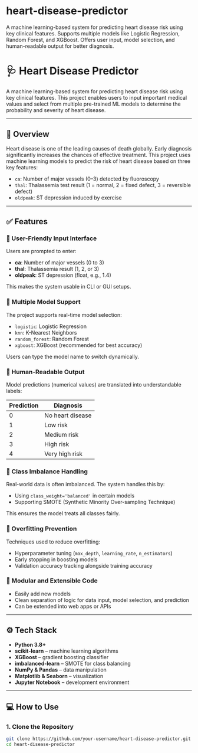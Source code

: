 # heart-disease-predictor
A machine learning-based system for predicting heart disease risk using key clinical features. Supports multiple models like Logistic Regression, Random Forest, and XGBoost. Offers user input, model selection, and human-readable output for better diagnosis.

# 🩺 Heart Disease Predictor

A machine learning-based system for predicting heart disease risk using key clinical features. This project enables users to input important medical values and select from multiple pre-trained ML models to determine the probability and severity of heart disease.

---

## 📌 Overview

Heart disease is one of the leading causes of death globally. Early diagnosis significantly increases the chances of effective treatment. This project uses machine learning models to predict the risk of heart disease based on three key features:

- `ca`: Number of major vessels (0–3) detected by fluoroscopy
- `thal`: Thalassemia test result (1 = normal, 2 = fixed defect, 3 = reversible defect)
- `oldpeak`: ST depression induced by exercise

---

## ✅ Features

### 🔹 User-Friendly Input Interface
Users are prompted to enter:
- **ca**: Number of major vessels (0 to 3)
- **thal**: Thalassemia result (1, 2, or 3)
- **oldpeak**: ST depression (float, e.g., 1.4)

This makes the system usable in CLI or GUI setups.

### 🔹 Multiple Model Support
The project supports real-time model selection:
- `logistic`: Logistic Regression
- `knn`: K-Nearest Neighbors
- `random_forest`: Random Forest
- `xgboost`: XGBoost (recommended for best accuracy)

Users can type the model name to switch dynamically.

### 🔹 Human-Readable Output
Model predictions (numerical values) are translated into understandable labels:

| Prediction | Diagnosis               |
|------------|-------------------------|
| 0          | No heart disease        |
| 1          | Low risk                |
| 2          | Medium risk             |
| 3          | High risk               |
| 4          | Very high risk          |

### 🔹 Class Imbalance Handling
Real-world data is often imbalanced. The system handles this by:
- Using `class_weight='balanced'` in certain models
- Supporting SMOTE (Synthetic Minority Over-sampling Technique)

This ensures the model treats all classes fairly.

### 🔹 Overfitting Prevention
Techniques used to reduce overfitting:
- Hyperparameter tuning (`max_depth`, `learning_rate`, `n_estimators`)
- Early stopping in boosting models
- Validation accuracy tracking alongside training accuracy

### 🔹 Modular and Extensible Code
- Easily add new models
- Clean separation of logic for data input, model selection, and prediction
- Can be extended into web apps or APIs

---

## ⚙️ Tech Stack

- **Python 3.8+**
- **scikit-learn** – machine learning algorithms
- **XGBoost** – gradient boosting classifier
- **imbalanced-learn** – SMOTE for class balancing
- **NumPy & Pandas** – data manipulation
- **Matplotlib & Seaborn** – visualization
- **Jupyter Notebook** – development environment

---

## 💻 How to Use

### 1. Clone the Repository
```bash
git clone https://github.com/your-username/heart-disease-predictor.git
cd heart-disease-predictor
